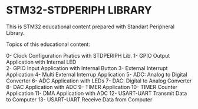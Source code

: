 # STM32-STDPERIPH LIBRARY
This is STM32 educational content prepared with Standart Peripheral Library.

Topics of this educational content:

0-  Clock Configuration Pratics with STDPERIPH Lib.
1-  GPIO Output Application with Internal LED      
2-  GPIO Input Application with Internal Button
3-  External Interrupt Application
4-  Multi External Interrup Application
5-  ADC: Analog to Digital Converter
6-  ADC Application with LEDs
7-  DAC: Digital to Analog Converter
8-  DAC Application with ADC 
9-  TIMER Application
10- TIMER Counter Application
11- DMA Application with ADC
12- USART-UART Transmit Data to Computer
13- USART-UART Receive Data from Computer


